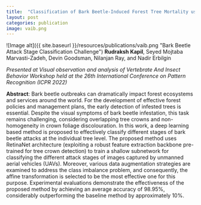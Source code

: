 ```yaml
---
title:  "Classification of Bark Beetle-Induced Forest Tree Mortality using Deep Learning"
layout: post
categories: publication
image: vaib.png
---
```

![Image alt]({{ site.baseurl }}/resources/publications/vaib.png "Bark Beetle Attack Stage Classification Challenge")
**Rudraksh Kapil**, Seyed Mojtaba Marvasti-Zadeh, Devin Goodsman, Nilanjan Ray, and Nadir Erbilgin

*Presented at Visual observation and analysis of Vertebrate And Insect Behavior Workshop held at the 26th International Conference on Pattern Recognition (ICPR 2022)*


<!--more-->

**Abstract**: Bark beetle outbreaks can dramatically impact forest ecosystems and services around the world. For the development of effective forest policies and management plans, the early detection of infested trees is essential. Despite the visual symptoms of bark beetle infestation, this task remains challenging, considering overlapping tree crowns and non-homogeneity in crown foliage discolouration. In this work, a deep learning based method is proposed to effectively classify different stages of bark beetle attacks at the individual tree level. The proposed method uses RetinaNet architecture (exploiting a robust feature extraction backbone pre-trained for tree crown detection) to train a shallow subnetwork for classifying the different attack stages of images captured by unmanned aerial vehicles (UAVs). Moreover, various data augmentation strategies are examined to address the class imbalance problem, and consequently, the affine transformation is selected to be the most effective one for this purpose. Experimental evaluations demonstrate the effectiveness of the proposed method by achieving an average accuracy of 98.95%, considerably outperforming the baseline method by approximately 10%.